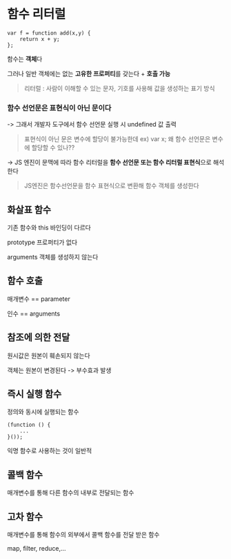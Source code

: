 # 함수 리터럴

```
var f = function add(x,y) {
    return x + y;
};
```

함수는 **객체**다

그러나 일반 객체에는 없는 **고유한 프로퍼티**를 갖는다 + **호출 가능**

> 리터럴 : 사람이 이해할 수 있는 문자, 기호를 사용해 값을 생성하는 표기 방식

### 함수 선언문은 표현식이 아닌 문이다

-> 그래서 개발자 도구에서 함수 선언문 실행 시 undefined 값 출력

> 표현식이 아닌 문은 변수에 할당이 불가능한데 ex) var x; 왜 함수 선언문은 변수에 할당할 수 있나??

-> JS 엔진이 문맥에 따라 함수 리터럴을 **함수 선언문 또는 함수 리터럴 표현식**으로 해석한다

> JS엔진은 함수선언문을 함수 표현식으로 변환해 함수 객체를 생성한다

## 화살표 함수

기존 함수와 this 바인딩이 다르다

prototype 프로퍼티가 없다

arguments 객체를 생성하지 않는다

## 함수 호출

매개변수 == parameter

인수 == arguments

## 참조에 의한 전달

원시값은 원본이 훼손되지 않는다

객체는 원본이 변경된다 -> 부수효과 발생

## 즉시 실행 함수

정의와 동시에 실행되는 함수

```
(function () {
    ...
}());
```

익명 함수로 사용하는 것이 일반적

## 콜백 함수

매개변수를 통해 다른 함수의 내부로 전달되는 함수

## 고차 함수

매개변수를 통해 함수의 외부에서 콜백 함수를 전달 받은 함수

map, filter, reduce,...
